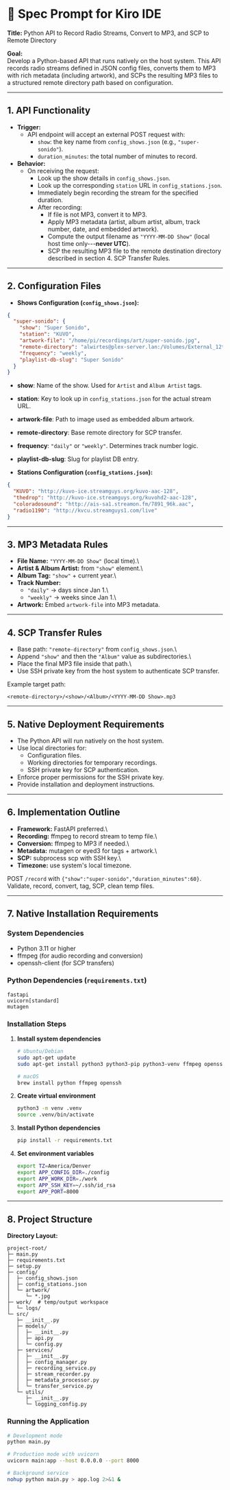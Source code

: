 # 📝 Spec Prompt for Kiro IDE

**Title:** Python API to Record Radio Streams, Convert to MP3, and SCP
to Remote Directory

**Goal:**\
Develop a Python-based API that runs natively on the host system. This API
records radio streams defined in JSON config files, converts them to MP3
with rich metadata (including artwork), and SCPs the resulting MP3 files
to a structured remote directory path based on configuration.

------------------------------------------------------------------------

## 1. API Functionality

-   **Trigger:**
    -   API endpoint will accept an external POST request with:
        -   `show`: the key name from `config_shows.json` (e.g.,
            `"super-sonido"`).
        -   `duration_minutes`: the total number of minutes to record.
-   **Behavior:**
    -   On receiving the request:
        -   Look up the show details in `config_shows.json`.
        -   Look up the corresponding `station` URL in
            `config_stations.json`.
        -   Immediately begin recording the stream for the specified
            duration.
        -   After recording:
            -   If file is not MP3, convert it to MP3.
            -   Apply MP3 metadata (artist, album artist, album, track
                number, date, and embedded artwork).
            -   Compute the output filename as `"YYYY-MM-DD Show"`
                (local host time only---**never UTC**).
            -   SCP the resulting MP3 file to the remote destination
                directory described in section 4. SCP Transfer Rules.

------------------------------------------------------------------------

## 2. Configuration Files

-   **Shows Configuration (`config_shows.json`):**

``` json
{
  "super-sonido": {
    "show": "Super Sonido",
    "station": "KUVO",
    "artwork-file": "/home/pi/recordings/art/super-sonido.jpg",
    "remote-directory": "alwirtes@plex-server.lan:/Volumes/External_12tb/Plex/Radio\ Rips/",
    "frequency": "weekly",
    "playlist-db-slug": "Super Sonido"
  }
}
```

-   **show**: Name of the show. Used for `Artist` and `Album Artist`
    tags.

-   **station**: Key to look up in `config_stations.json` for the actual
    stream URL.

-   **artwork-file**: Path to image used as embedded album artwork.

-   **remote-directory**: Base remote directory for SCP transfer.

-   **frequency**: `"daily"` or `"weekly"`. Determines track number
    logic.

-   **playlist-db-slug**: Slug for playlist DB entry.

-   **Stations Configuration (`config_stations.json`):**

``` json
{
  "KUVO": "http://kuvo-ice.streamguys.org/kuvo-aac-128",
  "thedrop": "http://kuvo-ice.streamguys.org/kuvohd2-aac-128",
  "coloradosound": "http://ais-sa1.streamon.fm/7891_96k.aac",
  "radio1190": "http://kvcu.streamguys1.com/live"
}
```

------------------------------------------------------------------------

## 3. MP3 Metadata Rules

-   **File Name:** `"YYYY-MM-DD Show"` (local time).\
-   **Artist & Album Artist:** from `"show"` element.\
-   **Album Tag:** `"show"` + current year.\
-   **Track Number:**
    -   `"daily"` → days since Jan 1.\
    -   `"weekly"` → weeks since Jan 1.\
-   **Artwork:** Embed `artwork-file` into MP3 metadata.

------------------------------------------------------------------------

## 4. SCP Transfer Rules

-   Base path: `"remote-directory"` from `config_shows.json`.\
-   Append `"show"` and then the `"Album"` value as subdirectories.\
-   Place the final MP3 file inside that path.\
-   Use SSH private key from the host system to authenticate SCP
    transfer. 

Example target path:

    <remote-directory>/<show>/<Album>/<YYYY-MM-DD Show>.mp3

------------------------------------------------------------------------

## 5. Native Deployment Requirements

-   The Python API will run natively on the host system.
-   Use local directories for:
    -   Configuration files.
    -   Working directories for temporary recordings.
    -   SSH private key for SCP authentication.
-   Enforce proper permissions for the SSH private key.
-   Provide installation and deployment instructions.

------------------------------------------------------------------------

## 6. Implementation Outline

-   **Framework:** FastAPI preferred.\
-   **Recording:** ffmpeg to record stream to temp file.\
-   **Conversion:** ffmpeg to MP3 if needed.\
-   **Metadata:** mutagen or eyed3 for tags + artwork.\
-   **SCP:** subprocess scp with SSH key.\
-   **Timezone:** use system's local timezone.

POST `/record` with `{"show":"super-sonido","duration_minutes":60}`.\
Validate, record, convert, tag, SCP, clean temp files.

------------------------------------------------------------------------

## 7. Native Installation Requirements

### System Dependencies
- Python 3.11 or higher
- ffmpeg (for audio recording and conversion)
- openssh-client (for SCP transfers)

### Python Dependencies (`requirements.txt`)

``` text
fastapi
uvicorn[standard]
mutagen
```

### Installation Steps

1. **Install system dependencies**
   ```bash
   # Ubuntu/Debian
   sudo apt-get update
   sudo apt-get install python3 python3-pip python3-venv ffmpeg openssh-client
   
   # macOS
   brew install python ffmpeg openssh
   ```

2. **Create virtual environment**
   ```bash
   python3 -m venv .venv
   source .venv/bin/activate
   ```

3. **Install Python dependencies**
   ```bash
   pip install -r requirements.txt
   ```

4. **Set environment variables**
   ```bash
   export TZ=America/Denver
   export APP_CONFIG_DIR=./config
   export APP_WORK_DIR=./work
   export APP_SSH_KEY=~/.ssh/id_rsa
   export APP_PORT=8000
   ```

------------------------------------------------------------------------

## 8. Project Structure

**Directory Layout:**

    project-root/
    ├─ main.py
    ├─ requirements.txt
    ├─ setup.py
    ├─ config/
    │  ├─ config_shows.json
    │  ├─ config_stations.json
    │  └─ artwork/
    │     └─ *.jpg
    ├─ work/  # temp/output workspace
    │  └─ logs/
    └─ src/
       ├─ __init__.py
       ├─ models/
       │  ├─ __init__.py
       │  ├─ api.py
       │  └─ config.py
       ├─ services/
       │  ├─ __init__.py
       │  ├─ config_manager.py
       │  ├─ recording_service.py
       │  ├─ stream_recorder.py
       │  ├─ metadata_processor.py
       │  └─ transfer_service.py
       └─ utils/
          ├─ __init__.py
          └─ logging_config.py

### Running the Application

```bash
# Development mode
python main.py

# Production mode with uvicorn
uvicorn main:app --host 0.0.0.0 --port 8000

# Background service
nohup python main.py > app.log 2>&1 &
```
